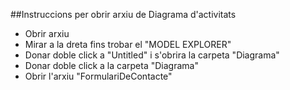 ##Instruccions per obrir arxiu de Diagrama d'activitats

- Obrir arxiu
- Mirar a la dreta fins trobar el "MODEL EXPLORER"
- Donar doble click a "Untitled" i s'obrira la carpeta "Diagrama"
- Donar doble click a la carpeta "Diagrama"
- Obrir l'arxiu "FormulariDeContacte"
